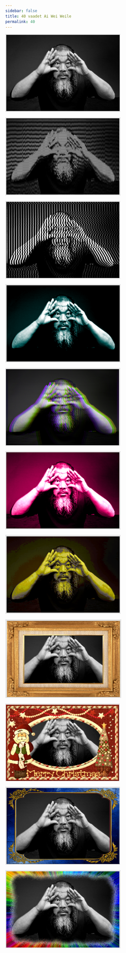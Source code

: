 ```yaml
---
sidebar: false
title: 40 vaadet Ai Wei Weile
permalink: 40
---
```


![](img/AiWeiWei/00.PNG)

![](img/AiWeiWei/01.PNG)

![](img/AiWeiWei/02.PNG)

![](img/AiWeiWei/03.PNG)

![](img/AiWeiWei/04.PNG)

![](img/AiWeiWei/05.PNG)

![](img/AiWeiWei/06.PNG)

![](img/AiWeiWei/07.PNG)

![](img/AiWeiWei/08.PNG)

![](img/AiWeiWei/09.PNG)

![](img/AiWeiWei/10.PNG)
